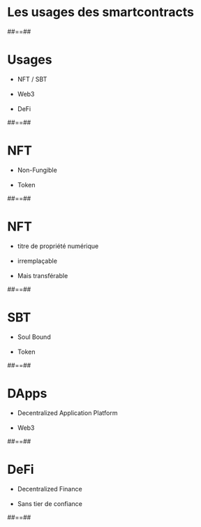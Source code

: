 <!-- .slide: class="transition bg-white" -->

# Les usages des smartcontracts

##==##

# Usages

- NFT / SBT
<br><br>
- Web3
<br><br>
- DeFi

##==##

# NFT

- Non-Fungible
<br><br>
- Token

##==##

# NFT

- titre de propriété numérique
<br><br>
- irremplaçable
<br><br>
- Mais transférable

##==##

# SBT

- Soul Bound
<br><br>
- Token

##==##

# DApps

- Decentralized Application Platform
<br><br>
- Web3

##==##

# DeFi

- Decentralized Finance
<br><br>
- Sans tier de confiance

##==##
